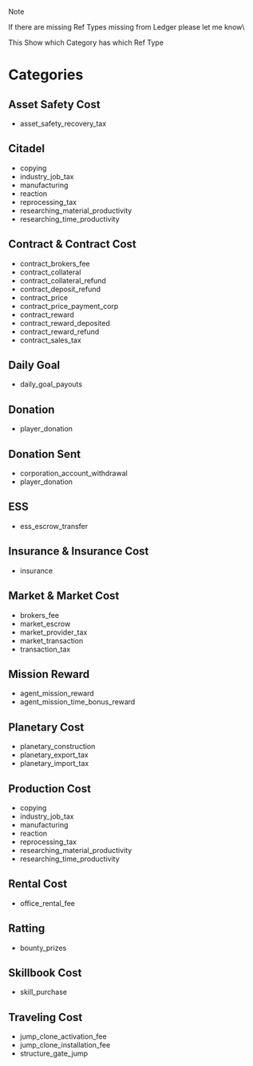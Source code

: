 > [!NOTE]
> If there are missing Ref Types missing from Ledger please let me know\\

This Show which Category has which Ref Type

# Categories

## Asset Safety Cost

- asset_safety_recovery_tax

## Citadel

- copying
- industry_job_tax
- manufacturing
- reaction
- reprocessing_tax
- researching_material_productivity
- researching_time_productivity

## Contract & Contract Cost

- contract_brokers_fee
- contract_collateral
- contract_collateral_refund
- contract_deposit_refund
- contract_price
- contract_price_payment_corp
- contract_reward
- contract_reward_deposited
- contract_reward_refund
- contract_sales_tax

## Daily Goal

- daily_goal_payouts

## Donation

- player_donation

## Donation Sent

- corporation_account_withdrawal
- player_donation

## ESS

- ess_escrow_transfer

## Insurance & Insurance Cost

- insurance

## Market & Market Cost

- brokers_fee
- market_escrow
- market_provider_tax
- market_transaction
- transaction_tax

## Mission Reward

- agent_mission_reward
- agent_mission_time_bonus_reward

## Planetary Cost

- planetary_construction
- planetary_export_tax
- planetary_import_tax

## Production Cost

- copying
- industry_job_tax
- manufacturing
- reaction
- reprocessing_tax
- researching_material_productivity
- researching_time_productivity

## Rental Cost

- office_rental_fee

## Ratting

- bounty_prizes

## Skillbook Cost

- skill_purchase

## Traveling Cost

- jump_clone_activation_fee
- jump_clone_installation_fee
- structure_gate_jump
